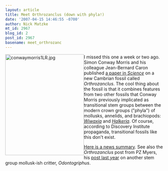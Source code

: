```yaml
---
layout: article
title: Meet Orthrozanclus (down with phyla!)
date: '2007-04-15 14:46:55 -0700'
author: Nick Matzke
mt_id: 2967
blog_id: 2
post_id: 2967
basename: meet_orthrozanc
---
```

<img src="{{ site.baseurl }}/uploads/2007/conwaymorris1LR.jpg" alt="conwaymorris1LR.jpg" width="250" height="321" style="float:left;" />I missed this one a week or two ago.  Simon Conway Morris and his colleague Jean-Bernard Caron published [a paper in _Science_](http://www.sciencemag.org/cgi/content/full/315/5816/1255) on a new Cambrian fossil called _Orthrozanclus_.  The cool thing about the fossil is that it combines features from two other fossils that Conway Morris previously implicated as transitional stem groups between the modern crown groups ("phyla") of mollusks, annelids, and brachiopods: [_Wiwaxia_](http://en.wikipedia.org/wiki/Wiwaxia) and [_Halkeria_](http://en.wikipedia.org/wiki/Halkieria).  Of course, according to Discovery Institute propaganda, transitional fossils like this don't exist.

[Here is a news summary](http://arstechnica.com/journals/science.ars/2007/3/1/7278).  See also the _Orthrozanclus_ post from PZ Myers, his [post last year](http://scienceblogs.com/pharyngula/2006/07/odontogriphus_omalus.php) on another stem group mollusk-ish critter, _Odontogriphus_.
